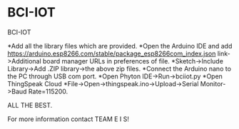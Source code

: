 # BCI-IOT
BCI-IOT

*Add all the library files which are provided.
*Open the Arduino IDE and add https://arduino.esp8266.com/stable/package_esp8266com_index.json link->Additional board manager URLs in preferences of file.
*Sketch->Include Library->Add .ZIP library->the above zip files.
*Connect the Arduino nano to the PC through USB com port.
*Open Phyton IDE->Run->bciiot.py
*Open ThingSpeak Cloud
*File->Open->thingspeak.ino->Upload->Serial Monitor->Baud Rate=115200.



ALL THE BEST.

For more information contact TEAM E I S!

